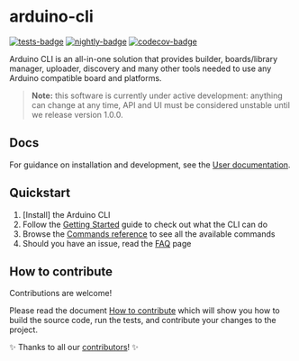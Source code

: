 # arduino-cli

[![tests-badge]](https://github.com/Arduino/arduino-cli/actions?workflow=test)
[![nightly-badge]](https://github.com/Arduino/arduino-cli/actions?workflow=nightly)
[![codecov-badge]](https://codecov.io/gh/arduino/arduino-cli)

Arduino CLI is an all-in-one solution that provides builder, boards/library manager,
uploader, discovery and many other tools needed to use any Arduino compatible
board and platforms.

> **Note:** this software is currently under active development: anything can change
  at any time, API and UI must be considered unstable until we release version 1.0.0.

## Docs

For guidance on installation and development, see the [User documentation].

## Quickstart

1. [Install] the Arduino CLI
2. Follow the [Getting Started] guide to check out what the CLI can do
3. Browse the [Commands reference] to see all the available commands
4. Should you have an issue, read the [FAQ] page

## How to contribute

Contributions are welcome!

Please read the document [How to contribute] which will show you how to build
the source code, run the tests, and contribute your changes to the project.

:sparkles: Thanks to all our [contributors]! :sparkles:


[tests-badge]: https://github.com/Arduino/arduino-cli/workflows/test/badge.svg
[nightly-badge]: https://github.com/Arduino/arduino-cli/workflows/nightly/badge.svg
[codecov-badge]: https://codecov.io/gh/arduino/arduino-cli/branch/master/graph/badge.svg
[User documentation]: https://arduino.github.io/arduino-cli/
[Getting Started]: https://arduino.github.io/arduino-cli/getting-started/
[Commands reference]: https://arduino.github.io/arduino-cli/commands/
[FAQ]: https://arduino.github.io/arduino-cli/FAQ/
[How to contribute]: https://arduino.github.io/arduino-cli/CONTRIBUTING/
[contributors]: https://github.com/arduino/arduino-cli/graphs/contributors
